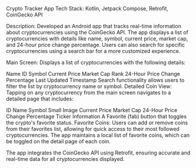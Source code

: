Crypto Tracker App
Tech Stack: Kotlin, Jetpack Compose, Retrofit, CoinGecko API

Description:
Developed an Android app that tracks real-time information about cryptocurrencies using the CoinGecko API. The app displays a list of cryptocurrencies with details like name, symbol, current price, market cap, and 24-hour price change percentage. Users can also search for specific cryptocurrencies using a search bar for a more customized experience.

Main Screen:
Displays a list of cryptocurrencies with the following details:

Name
ID
Symbol
Current Price
Market Cap Rank
24-Hour Price Change Percentage
Last Updated Timestamp
Search functionality allows users to filter the list by cryptocurrency name or symbol.
Detailed Coin View:
Tapping on any cryptocurrency from the main screen navigates to a detailed page that includes:

ID
Name
Symbol
Small Image
Current Price
Market Cap
24-Hour Price Change Percentage
Ticker Information
A Favorite (fab) button that toggles the crypto's favorite status.
Favorite Coins:
Users can add or remove coins from their favorites list, allowing for quick access to their most followed cryptocurrencies. The app maintains a local list of favorite coins, which can be toggled on the detail page of each coin.

The app integrates the CoinGecko API using Retrofit, ensuring accurate and real-time data for all cryptocurrencies displayed.